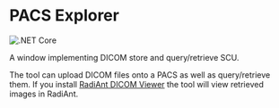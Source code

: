 # PACS Explorer

![.NET Core](https://github.com/iberisoft/PacsExplorer/workflows/.NET%20Core/badge.svg)

A window implementing DICOM store and query/retrieve SCU.

The tool can upload DICOM files onto a PACS as well as query/retrieve them. If you install [RadiAnt DICOM Viewer](https://www.radiantviewer.com/)
the tool will view retrieved images in RadiAnt.
